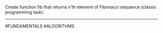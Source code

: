 Create function fib that returns n'th element of Fibonacci sequence (classic programming task).

---

#FUNDAMENTALS #ALGORITHMS